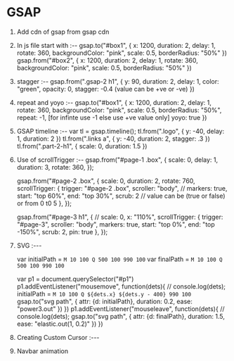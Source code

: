 # GSAP
1. Add cdn of gsap from gsap cdn
2. In js file start with :--
    gsap.to("#box1", {
        x: 1200,
        duration: 2,
        delay: 1,
        rotate: 360,
        backgroundColor: "pink",
        scale: 0.5,
        borderRadius: "50%"
    })
    gsap.from("#box2", {
        x: 1200,
        duration: 2,
        delay: 1,
        rotate: 360,
        backgroundColor: "pink",
        scale: 0.5,
        borderRadius: "50%"
    })

3. stagger :--
    gsap.from(".gsap-2 h1", {
        y: 90,
        duration: 2,
        delay: 1,
        color: "green",
        opacity: 0,
        stagger: -0.4 (value can be +ve or -ve)
    })

4. repeat and yoyo :--
    gsap.to("#box1", {
        x: 1200,
        duration: 2,
        delay: 1,
        rotate: 360,
        backgroundColor: "pink",
        scale: 0.5,
        borderRadius: "50%",
        repeat: -1, [for infinte use -1 else use +ve value only]
        yoyo: true
    })

5. GSAP timeline :--
    var tl = gsap.timeline();
    tl.from(".logo", {
        y: -40,
        delay: 1,
        duration: 2
    })
    tl.from(".links a", {
        y: -40,
        duration: 2,
        stagger: .3
    })
    tl.from(".part-2-h1", {
        scale: 0,
        duration: 1.5
    })

6. Use of scrollTrigger :--
    gsap.from("#page-1 .box", {
        scale: 0,
        delay: 1,
        duration: 3,
        rotate: 360,
    });

    gsap.from("#page-2 .box", {
        scale: 0,
        duration: 2,
        rotate: 760,
        scrollTrigger: {
            trigger: "#page-2 .box",
            scroller: "body",
            // markers: true,
            start: "top 60%",
            end: "top 30%",
            scrub: 2 // value can be (true or false) or from 0 t0 5
        },
    });

    gsap.from("#page-3 h1", {
        //   scale: 0,
        x: "110%",
        scrollTrigger: {
            trigger: "#page-3",
            scroller: "body",
            markers: true,
            start: "top 0%",
            end: "top -150%",
            scrub: 2,
            pin: true
        },
    });

7. SVG :---

    var initialPath = `M 10 100 Q 500 100 990 100`
    var finalPath = `M 10 100 Q 500 100 990 100`

    var p1 = document.querySelector("#p1")
    p1.addEventListener("mousemove", function(dets){
        // console.log(dets);
        initialPath = `M 10 100 Q ${dets.x} ${dets.y - 400} 990 100`
        gsap.to("svg path", {
            attr: {d: initialPath},
            duration: 0.2,
            ease: "power3.out"
        })
    })
    p1.addEventListener("mouseleave", function(dets){
        // console.log(dets);
        gsap.to("svg path", {
            attr: {d: finalPath},
            duration: 1.5,
            ease: "elastic.out(1, 0.2)"
        })
    })

8. Creating Custom Cursor :---
9. Navbar animation